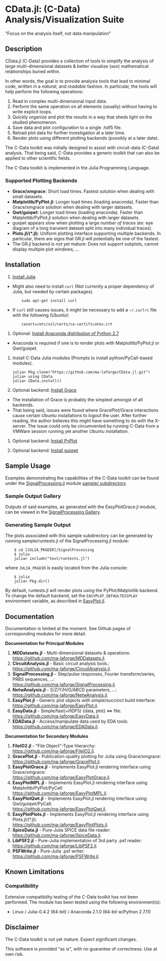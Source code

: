 # CData.jl: (C-Data) Analysis/Visualization Suite

"Focus on the analysis itself, not data manipulation"

## Description

CData.jl (C-Data) provides a collection of tools to simplify the analysis of large multi-dimensional datasets & better visualize (*see*) mathematical relationships buried within.

In other words, the goal is to provide analysis tools that lead to minimal code, written in a *natural*, and *readable* fashion.  In particular, the tools will help perform the following operations:

 1. Read in complex multi-dimensional input data.
 1. Perform the same operation on all elements (usually) without having to write explicit loops.
 1. Quickly organize and plot the results in a way that sheds light on the studied phenomenon.
 1. Save data and plot configuration to a single .hdf5 file.
 1. Reload plot data for further investigation at a later time.
 1. Render plots using different plotting backends (possibly at a later date).

The C-Data toolkit was initially designed to assist with circuit-data (C-Data) analysis.  That being said, C-Data provides a generic toolkit that can also be applied to other scientific fields.

The C-Data toolkit is implemented in the Julia Programming Language.

### Supported Plotting Backends

 - **Grace/xmgrace**: Short load times.  Fastest solution when dealing with small datasets.
 - **Matplotlib/PyPlot.jl**: Longer load times (loading anaconda).  Faster than Grace/xmgrace solution when dealing with larger datasets.
 - **Qwt/guiqwt**: Longer load times (loading anaconda).  Faster than Matplotlib/PyPlot.jl solution when dealing with larger datasets.
  - guiqwt appears slow when plotting a large *number of traces* (ex: eye diagram of a long transient dataset split into many individual traces).
 - **Plots.jl/(\*.jl)**: Uniform plotting interface supporting multiple backends.  In particular, there are signs that GR.jl will potentially be one of the fastest.
  - The GR.jl backend is not yet mature: Does not support subplots, cannot display multiple plot windows, ...

<a name="Installation"></a>
## Installation

 1. [Install Julia](https://github.com/ma-laforge/HowTo/tree/master/julia/julia_install.md#Installation)

  - Might also need to install `curl` (Not currently a proper dependency of Julia, but needed by certain packages).

			sudo apt-get install curl

  - If `curl` still causes issues, it might be necessary to add a `~/.curlrc` file with the following (Ubuntu):

			cacert=/etc/ssl/certs/ca-certificates.crt

 1. Optional: [Install Anaconda distribution of Python 2.7](https://github.com/ma-laforge/HowTo/tree/master/conda/conda_install.md#Py27Installation)

  - Anaconda is required if one is to render plots with Matplotlib/PyPlot.jl or Qwt/guiqwt.

 1. Install C-Data Julia modules (Prompts to install python/PyCall-based modules).

		julia> Pkg.clone("https://github.com/ma-laforge/CData.jl.git")
		julia> using CData
		julia> CData.install()

 1. Optional backend: [Install Grace](https://github.com/ma-laforge/HowTo/tree/master/grace/grace_install.md#Installation)

  - The installation of Grace is probably the simplest amongst of all backends.
  - That being said, issues were found where GracePlot/Grace interactions cause certain Ubuntu installations to logout the user.  After further reading, the author believes this might have something to do with the X-server.  The issue could only be circumvented by running C-Data from a VMWare session running yet another Ubuntu installation.

 1. Optional backend: [Install PyPlot](https://github.com/ma-laforge/HowTo/tree/master/julia/julia_install.md#PyPlot)

 1. Optional backend: [Install guiqwt](https://github.com/ma-laforge/HowTo/tree/master/guiqwt/guiqwt_install.md#Py27Installation)

<a name="SampleUsage"></a>
## Sample Usage

Examples demonstrating the capabilities of the C-Data toolkit can be found under the [SignalProcessing.jl](https://github.com/ma-laforge/SignalProcessing.jl) module [sample/ subdirectory](https://github.com/ma-laforge/SignalProcessing.jl/tree/master/sample).

### Sample Output Gallery

Outputs of said examples, as generated with the EasyPlotGrace.jl module, can be viewed in the [SignalProcessing Gallery](https://github.com/ma-laforge/FileRepo/tree/master/SignalProcessing/sampleplots).

### Generating Sample Output

The plots associated with this sample subdirectory can be generated by running sample/runtests.jl of the SignalProcessing.jl module:

		$ cd [JULIA_PKGDIR]/SignalProcessing
		$ julia
		julia> include("test/runtests.jl")

where `JULIA_PKGDIR` is easily located from the Julia console:

		$ julia
		julia> Pkg.dir()

By default, runtests.jl will render plots using the PyPlot/Matplotlib backend.  To change the default backend, set the `EASYPLOT_DEFAULTDISPLAY` environment variable, as described in [EasyPlot.jl](https://github.com/ma-laforge/EasyPlot.jl).

## Documentation

Documentation is limited at the moment.  See Github pages of corresponding modules for more detail.

**Documentation for Principal Modules**

 1. **MDDatasets.jl** - Multi-dimensional datasets & operations:
<br><https://github.com/ma-laforge/MDDatasets.jl>.
 1. **CircuitAnalysis.jl** - Basic circuit analysis tools.:
<br><https://github.com/ma-laforge/CircuitAnalysis.jl>.
 1. **SignalProcessing.jl** - Step/pulse responses, Fourier transform/series, PRBS sequences, ...:
<br><https://github.com/ma-laforge/SignalProcessing.jl>.
 1. **NetwAnalysis.jl** - S/Z/Y/H/G/ABCD parameters, ...:
<br><https://github.com/ma-laforge/NetwAnalysis.jl>.
 1. **EasyPlot.jl** - Generic plot objects with simple/succinct build interface:
<br><https://github.com/ma-laforge/EasyPlot.jl>.
 1. **EasyData.jl** - Simple/fast(+HDF5) {data, plot} &hArr; file:
<br><https://github.com/ma-laforge/EasyData.jl>.
 1. **EDAData.jl** - Access/manipulate data used by EDA tools:
<br><https://github.com/ma-laforge/EDAData.jl>.

**Documentation for Secondary Modules**

 1. **FileIO2.jl** - "File Object"-Type Hierarchy:
<br><https://github.com/ma-laforge/FileIO2.jl>.
 1. **GracePlot.jl** - Publication-quality plotting for Julia using Grace/xmgrace:
<br><https://github.com/ma-laforge/GracePlot.jl>.
 1. **EasyPlotGrace.jl** - Implements EasyPlot.jl rendering interface using Grace/xmgrace:
<br><https://github.com/ma-laforge/EasyPlotGrace.jl>.
 1. **EasyPlotMPL.jl** - Implements EasyPlot.jl rendering interface using Matplotlib/PyPlot/PyCall:
<br><https://github.com/ma-laforge/EasyPlotMPL.jl>.
 1. **EasyPlotQwt.jl** - Implements EasyPlot.jl rendering interface using Qwt/guiqwt/PyCall:
<br><https://github.com/ma-laforge/EasyPlotQwt.jl>.
 1. **EasyPlotPlots.jl** - Implements EasyPlot.jl rendering interface using Plots.jl/(\*.jl):
<br><https://github.com/ma-laforge/EasyPlotPlots.jl>.
 1. **SpiceData.jl** - Pure-Julia SPICE data file reader:
<br><https://github.com/ma-laforge/SpiceData.jl>.
 1. **LibPSF2.jl** - Pure-Julia implementation of 3rd party .psf reader:
<br><https://github.com/ma-laforge/LibPSF2.jl>.
 1. **PSFWrite.jl** - Pure-Julia .psf writer:
<br><https://github.com/ma-laforge/PSFWrite.jl>.

## Known Limitations

### Compatibility

Extensive compatibility testing of the C-Data toolkit has not been performed.  The module has been tested using the following environment(s):

 - Linux / Julia-0.4.2 (64-bit) / Anaconda 2.1.0 (64-bit w/Python 2.7.11)

## Disclaimer

The C-Data toolkit is not yet mature.  Expect significant changes.

This software is provided "as is", with no guarantee of correctness.  Use at own risk.
